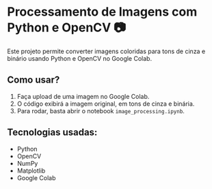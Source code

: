# Processamento de Imagens com Python e OpenCV 📷

Este projeto permite converter imagens coloridas para tons de cinza e binário usando Python e OpenCV no Google Colab.

## Como usar?
1. Faça upload de uma imagem no Google Colab.
2. O código exibirá a imagem original, em tons de cinza e binária.
3. Para rodar, basta abrir o notebook `image_processing.ipynb`.

## Tecnologias usadas:
- Python
- OpenCV
- NumPy
- Matplotlib
- Google Colab
